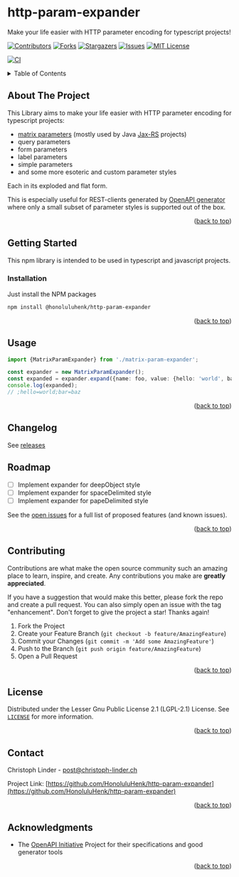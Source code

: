 <a name="readme-top"></a>
# http-param-expander
Make your life easier with HTTP parameter encoding for typescript projects!

[![Contributors][contributors-shield]][contributors-url]
[![Forks][forks-shield]][forks-url]
[![Stargazers][stars-shield]][stars-url]
[![Issues][issues-shield]][issues-url]
[![MIT License][license-shield]][license-url]

[![CI][Workflow-build-shield]][Workflow-build-url]


<details>
  <summary>Table of Contents</summary>
  <ol>
    <li>
      <a href="#about-the-project">About The Project</a>
    </li>
    <li>
      <a href="#getting-started">Getting Started</a>
      <ul>
        <li><a href="#installation">Installation</a></li>
      </ul>
    </li>
    <li><a href="#usage">Usage</a></li>
    <li><a href="#roadmap">Roadmap</a></li>
    <li><a href="#contributing">Contributing</a></li>
    <li><a href="#license">License</a></li>
    <li><a href="#contact">Contact</a></li>
    <li><a href="#acknowledgments">Acknowledgments</a></li>
  </ol>
</details>



## About The Project

This Library aims to make your life easier with HTTP parameter encoding for typescript projects:
* [matrix parameters](https://stackoverflow.com/questions/2048121/url-matrix-parameters-vs-query-parameters) (mostly used by Java [Jax-RS](https://www.oracle.com/technical-resources/articles/java/jax-rs.html) projects)
* query parameters
* form parameters
* label parameters
* simple parameters
* and some more esoteric and custom parameter styles

Each in its exploded and flat form.

This is especially useful for REST-clients generated by [OpenAPI generator](https://openapi-generator.tech/) where only a small subset of parameter styles is supported out of the box.

<p align="right">(<a href="#readme-top">back to top</a>)</p>


## Getting Started

This npm library is intended to be used in typescript and javascript projects.

### Installation

Just install the NPM packages
   ```sh
   npm install @honoluluhenk/http-param-expander
   ```


<p align="right">(<a href="#readme-top">back to top</a>)</p>

## Usage

```typescript
import {MatrixParamExpander} from './matrix-param-expander'; 

const expander = new MatrixParamExpander();
const expanded = expander.expand({name: foo, value: {hello: 'world', bar: 'baz'}, exploded: true});
console.log(expanded);
// ;hello=world;bar=baz
```

<p align="right">(<a href="#readme-top">back to top</a>)</p>

## Changelog
See [releases][releases-url]

## Roadmap

- [ ] Implement expander for deepObject style
- [ ] Implement expander for spaceDelimited style
- [ ] Implement expander for papeDelimited style

See the [open issues](https://github.com/HonoluluHenk/http-param-expander/issues) for a full list of proposed features (and known issues).

<p align="right">(<a href="#readme-top">back to top</a>)</p>

## Contributing

Contributions are what make the open source community such an amazing place to learn, inspire, and create. Any contributions you make are **greatly appreciated**.

If you have a suggestion that would make this better, please fork the repo and create a pull request. You can also simply open an issue with the tag "enhancement".
Don't forget to give the project a star! Thanks again!

1. Fork the Project
2. Create your Feature Branch (`git checkout -b feature/AmazingFeature`)
3. Commit your Changes (`git commit -m 'Add some AmazingFeature'`)
4. Push to the Branch (`git push origin feature/AmazingFeature`)
5. Open a Pull Request

<p align="right">(<a href="#readme-top">back to top</a>)</p>



## License

Distributed under the Lesser Gnu Public License 2.1 (LGPL-2.1) License. See [`LICENSE`](LICENSE) for more information.

<p align="right">(<a href="#readme-top">back to top</a>)</p>



## Contact

Christoph Linder - post@christoph-linder.ch

Project Link: [https://github.com/HonoluluHenk/http-param-expander](https://github.com/HonoluluHenk/http-param-expander)

<p align="right">(<a href="#readme-top">back to top</a>)</p>



## Acknowledgments

* The [OpenAPI Initiative](https://www.openapis.org/) Project for their specifications and good generator tools

<p align="right">(<a href="#readme-top">back to top</a>)</p>



[contributors-shield]: https://img.shields.io/github/contributors/HonoluluHenk/http-param-expander.svg?style=for-the-badge
[contributors-url]: https://github.com/HonoluluHenk/http-param-expander/graphs/contributors
[forks-shield]: https://img.shields.io/github/forks/HonoluluHenk/http-param-expander.svg?style=for-the-badge
[forks-url]: https://github.com/HonoluluHenk/http-param-expander/network/members
[stars-shield]: https://img.shields.io/github/stars/HonoluluHenk/http-param-expander.svg?style=for-the-badge
[stars-url]: https://github.com/HonoluluHenk/http-param-expander/stargazers
[issues-shield]: https://img.shields.io/github/issues/HonoluluHenk/http-param-expander.svg?style=for-the-badge
[issues-url]: https://github.com/HonoluluHenk/http-param-expander/issues
[releases-url]: https://github.com/HonoluluHenk/http-param-expander/releases
[license-shield]: https://img.shields.io/github/license/HonoluluHenk/http-param-expander.svg?style=for-the-badge
[license-url]: https://github.com/HonoluluHenk/http-param-expander/blob/master/LICENSE.txt
[Workflow-build-shield]: https://github.com/HonoluluHenk/http-param-expander/actions/workflows/build-and-publish.yml/badge.svg?branch=main
[Workflow-build-url]: https://github.com/HonoluluHenk/http-param-expander/actions/workflows/build-and-publish.yml

